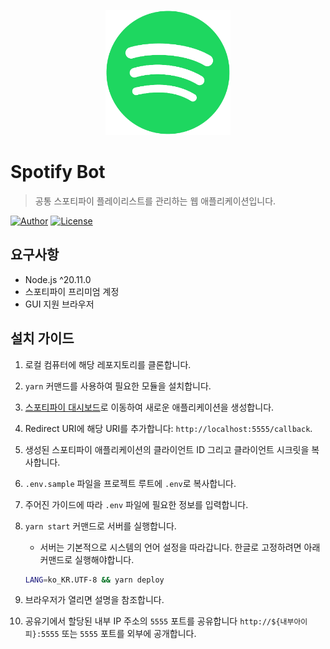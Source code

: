 <p align="center">
   <img src="../public/icon.png" width="200px"/>
</p>

# Spotify Bot

> 공통 스포티파이 플레이리스트를 관리하는 웹 애플리케이션입니다.

[![Author](https://img.shields.io/badge/author-RunFridge-green?style=flat)](https://github.com/hwhang0917)
[![License](https://img.shields.io/github/license/RunFridge/film-book)](https://github.com/hwhang0917/spotify-bot/blob/master/LICENSE)

## 요구사항

- Node.js ^20.11.0
- 스포티파이 프리미엄 계정
- GUI 지원 브라우저

## 설치 가이드

1. 로컬 컴퓨터에 해당 레포지토리를 클론합니다.

2. `yarn` 커맨드를 사용하여 필요한 모듈을 설치합니다.

3. [스포티파이 대시보드](https://developer.spotify.com/dashboard/applications)로 이동하여 새로운 애플리케이션을 생성합니다.

4. Redirect URI에 해당 URI를 추가합니다: `http://localhost:5555/callback`.

5. 생성된 스포티파이 애플리케이션의 클라이언트 ID 그리고 클라이언트 시크릿을 복사합니다.

6. `.env.sample` 파일을 프로젝트 루트에 `.env`로 복사합니다.

7. 주어진 가이드에 따라 `.env` 파일에 필요한 정보를 입력합니다.

8. `yarn start` 커맨드로 서버를 실행합니다.

   - 서버는 기본적으로 시스템의 언어 설정을 따라갑니다. 한글로 고정하려면 아래 커맨드로 실행해야합니다.

   ```bash
   LANG=ko_KR.UTF-8 && yarn deploy
   ```

9. 브라우저가 열리면 설명을 참조합니다.

10. 공유기에서 할당된 내부 IP 주소의 `5555` 포트를 공유합니다 `http://${내부아이피}:5555` 또는 `5555` 포트를 외부에 공개합니다.
